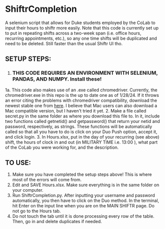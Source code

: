 # ShiftrCompletion
A selenium script that allows for Duke students employed by the CoLab to input their hours to shiftr more easily. Note that this code is currently set up to put in repeating shifts across a two-week span (i.e. office hours, recurring appointments, etc.), so any one time shifts will be duplicated and need to be deleted. Still faster than the usual Shiftr UI tho.

## SETUP STEPS:
1. ### THIS CODE REQUIRES AN ENVIRONMENT WITH SELENIUM, PANDAS, AND NUMPY. Install these!
  1a. This code also makes use of an .exe called chromedriver. Currently, the chromedriver.exe in this repo is the up to date one as of 1/28/24. If it throws an error citing the problems with chromedriver compatibility, download the newest stable one from [here]([url](https://chromedriver.chromium.org/downloads)). I believe that Mac users can also download a Mac compatible version, but I haven't tried it yet.
2. Make a file called secret.py in the same folder as where you download this file to. In it, include two functions called getnetid() and getpassword() that return your netid and password, respectively, as strings. These functions will be automatically called so that all you have to do is click on your Duo Push option, accept it, and click login.
3. In Hours.xlsx, put in the day of your recurring (see above) shift, the hours of clock in and out (in MILITARY TIME i.e. 13:00 ), what part of the CoLab you were working for, and the description.

## TO USE:
1. Make sure you have completed the setup steps above! This is where most of the errors will come from.
2. Edit and SAVE Hours.xlsx. Make sure everything is in the same folder on your computer.
3. Run ShiftrCompletion.py. After inputting your username and password automatically, you then have to click on the Duo method. In the terminal, hit Enter on the input line when you are on the MAIN SHIFTR page. Do not go to the Hours tab.
4. Do not touch the tab until it is done processing every row of the table. Then, go in and delete duplicates if needed.
